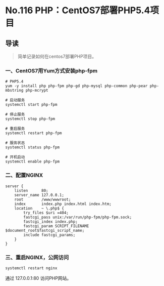 # No.116 PHP：CentOS7部署PHP5.4项目

## 导读

> 简单记录如何在centos7部署PHP项目。

### 一、CentOS7用Yum方式安装php-fpm

```shell
# PHP5.4
yum -y install php php-fpm php-gd php-mysql php-common php-pear php-mbstring php-mcrypt

# 启动服务
systemctl start php-fpm

# 停止服务
systemctl stop php-fpm

# 重启服务
systemctl restart php-fpm

# 服务状态
systemctl status php-fpm

# 开机启动
systemctl enable php-fpm
```

### 二、配置NGINX

```shell
server {
    listen      80;
    server_name 127.0.0.1;
    root        /www/wwwroot;
    index       index.php index.html index.htm;
    location    ~ \.php$ {
        try_files $uri =404;
        fastcgi_pass unix:/var/run/php-fpm/php-fpm.sock;
        fastcgi_index index.php;
        fastcgi_param SCRIPT_FILENAME $document_root$fastcgi_script_name;
        include fastcgi_params;
    }
}
```

### 三、重启NGINX，公网访问

```shell
systemctl restart nginx
```

通过 127.0.0.1:80 访问PHP网站。
